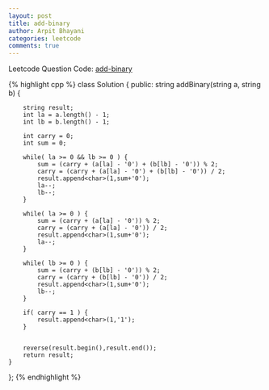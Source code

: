 ```yaml
---
layout: post
title: add-binary
author: Arpit Bhayani
categories: leetcode
comments: true
---
```


Leetcode Question Code: [add-binary](https://leetcode.com/problems/add-binary/)

{% highlight cpp %}
class Solution {
public:
    string addBinary(string a, string b) {
        
        string result;
        int la = a.length() - 1;
        int lb = b.length() - 1;
        
        int carry = 0;
        int sum = 0;
        
        while( la >= 0 && lb >= 0 ) {
            sum = (carry + (a[la] - '0') + (b[lb] - '0')) % 2;
            carry = (carry + (a[la] - '0') + (b[lb] - '0')) / 2;
            result.append<char>(1,sum+'0');
            la--;
            lb--;
        }
        
        while( la >= 0 ) {
            sum = (carry + (a[la] - '0')) % 2;
            carry = (carry + (a[la] - '0')) / 2;
            result.append<char>(1,sum+'0');
            la--;
        }
        
        while( lb >= 0 ) {
            sum = (carry + (b[lb] - '0')) % 2;
            carry = (carry + (b[lb] - '0')) / 2;
            result.append<char>(1,sum+'0');
            lb--;
        }
        
        if( carry == 1 ) {
            result.append<char>(1,'1');
        }
        
        
        reverse(result.begin(),result.end());
        return result;
    }
};
{% endhighlight %}